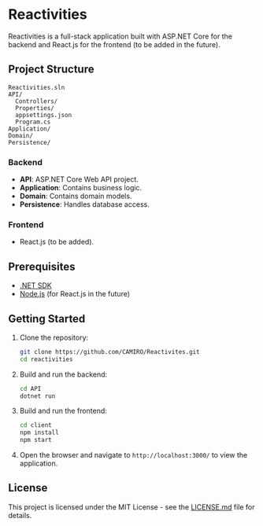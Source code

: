 # Reactivities

Reactivities is a full-stack application built with ASP.NET Core for the backend and React.js for the frontend (to be added in the future).

## Project Structure

```
Reactivities.sln
API/
  Controllers/
  Properties/
  appsettings.json
  Program.cs
Application/
Domain/
Persistence/
```

### Backend
- **API**: ASP.NET Core Web API project.
- **Application**: Contains business logic.
- **Domain**: Contains domain models.
- **Persistence**: Handles database access.

### Frontend
- React.js (to be added).

## Prerequisites

- [.NET SDK](https://dotnet.microsoft.com/download)
- [Node.js](https://nodejs.org/) (for React.js in the future)

## Getting Started

1. Clone the repository:
   ```bash
   git clone https://github.com/CAMIRO/Reactivites.git
   cd reactivities
   ```

2. Build and run the backend:
   ```bash
   cd API
   dotnet run
   ```

3. Build and run the frontend:
   ```bash
   cd client
   npm install
   npm start
   ```

4. Open the browser and navigate to `http://localhost:3000/` to view the application.

## License

This project is licensed under the MIT License - see the [LICENSE.md](LICENSE.md) file for details.
